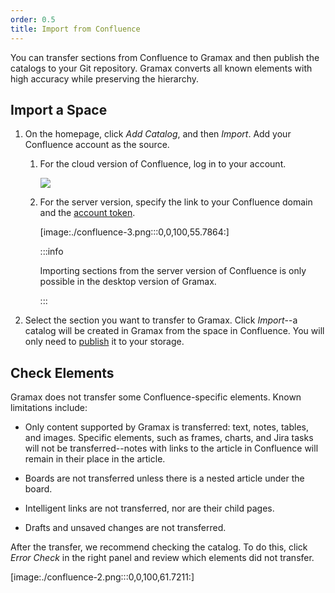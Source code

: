 ```yaml
---
order: 0.5
title: Import from Confluence
---
```


You can transfer sections from Confluence to Gramax and then publish the catalogs to your Git repository. Gramax converts all known elements with high accuracy while preserving the hierarchy.

## Import a Space

1. On the homepage, click *Add Catalog*, and then *Import*. Add your Confluence account as the source.

   1. For the cloud version of Confluence, log in to your account.

      ![](./confluence.png)

   2. For the server version, specify the link to your Confluence domain and the [account token](https://confluence.atlassian.com/enterprise/using-personal-access-tokens-1026032365.html).

      [image:./confluence-3.png:::0,0,100,55.7864:]

      :::info 

      Importing sections from the server version of Confluence is only possible in the desktop version of Gramax.

      :::

2. Select the section you want to transfer to Gramax. Click *Import*--a catalog will be created in Gramax from the space in Confluence. You will only need to [publish](./../../collaboration/publish) it to your storage.

## Check Elements

Gramax does not transfer some Confluence-specific elements. Known limitations include:

-  Only content supported by Gramax is transferred: text, notes, tables, and images. Specific elements, such as frames, charts, and Jira tasks will not be transferred--notes with links to the article in Confluence will remain in their place in the article.

-  Boards are not transferred unless there is a nested article under the board.

-  Intelligent links are not transferred, nor are their child pages.

-  Drafts and unsaved changes are not transferred.

After the transfer, we recommend checking the catalog. To do this, click *Error Check* in the right panel and review which elements did not transfer.

[image:./confluence-2.png:::0,0,100,61.7211:]
